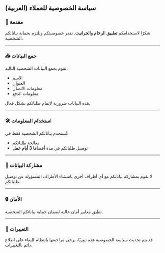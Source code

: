 ## سياسة الخصوصية للعملاء (العربية)

### 📌 مقدمة
شكرًا لاستخدامكم **تطبيق الرخام والجرانيت**. نقدر خصوصيتكم ونلتزم بحماية بياناتكم الشخصية.

---

### 📥 جمع البيانات
نقوم بجمع البيانات الشخصية التالية:

- الاسم
- العنوان
- معلومات الاتصال
- معلومات الدفع

هذه البيانات ضرورية لإتمام طلباتكم بشكل فعال.

---

### 🛠️ استخدام المعلومات
تُستخدم بياناتكم الشخصية فقط في:

- معالجة طلباتكم
- توصيل طلباتكم في مدة أقصاها **3 أيام عمل**

---

### 🔄 مشاركة البيانات
لا نقوم بمشاركة بياناتكم مع أي أطراف أخرى باستثناء الأطراف المسؤولة عن توصيل طلباتكم.

---

### 🔒 الأمان
نطبق معايير أمان عالية لضمان حماية بياناتكم الشخصية.

---

### 🔔 التغييرات
قد يتم تحديث سياسة الخصوصية هذه دوريًا، يرجى مراجعتها بانتظام للبقاء على اطلاع دائم بالتغييرات.
